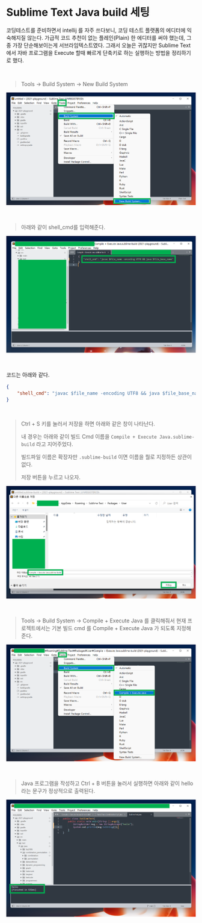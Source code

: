 # Sublime Text Java build 세팅

코딩테스트를 준비하면서 intellij 를 자주 쓰다보니, 코딩 테스트 플랫폼의 에디터에 익숙해지질 않는다. 가급적 코드 추천이 없는 플레인(Plain) 한 에디터를 써야 했는데, 그 중 가장 단순해보이는게 서브라임텍스트였다. 그래서 오늘은 귀찮지만 Sublime Text 에서 자바 프로그램을 Execute 할때 빠르게 단축키로 하는 실행하는 방법을 정리하기로 했다.<br>

<br>

>  Tools → Build System → New Build System

![1](./img/SUBLIME-TEXT-BUILD/1.png)

<br>

> 아래와 같이 shell_cmd를 입력해준다.

![1](./img/SUBLIME-TEXT-BUILD/2.png)

<br>

코드는 아래와 같다.

```json
{
	"shell_cmd": "javac $file_name -encoding UTF8 && java $file_base_name"
}
```

<br>

>  Ctrl + S 키를 눌러서 저장을 하면 아래와 같은 창이 나타난다.
>
> 내 경우는 아래와 같이 빌드 Cmd 이름을 `Compile + Execute Java.sublime-build` 라고 지어주었다.
>
> 빌드파일 이름은 확장자만  `.sublime-build` 이면 이름을 뭘로 지정하든 상관이 없다.
>
> 저장 버튼을 누르고 나오자.

![1](./img/SUBLIME-TEXT-BUILD/3.png)

<br>

> Tools → Build System → Compile + Execute Java 를 클릭해줘서 현재 프로젝트에서는 기본 빌드 cmd 를 Compile + Execute Java 가 되도록 지정해준다.

![1](./img/SUBLIME-TEXT-BUILD/4.png)

<br>

> Java 프로그램을 작성하고 Ctrl + B 버튼을 눌러서 실행하면 아래와 같이 hello 라는 문구가 정상적으로 출력된다.

![1](./img/SUBLIME-TEXT-BUILD/5.png)

<br>







